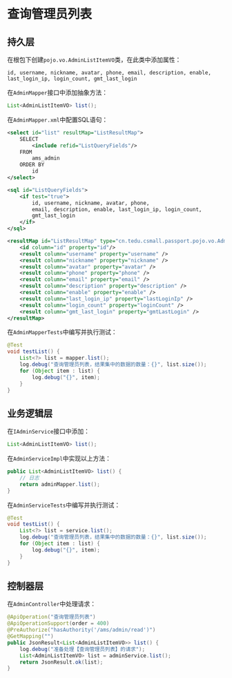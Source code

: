 # 查询管理员列表

## 持久层

在根包下创建`pojo.vo.AdminListItemVO`类，在此类中添加属性：

```
id, username, nickname, avatar, phone, email, description, enable, last_login_ip, login_count, gmt_last_login
```

在`AdminMapper`接口中添加抽象方法：

```java
List<AdminListItemVO> list();
```

在`AdminMapper.xml`中配置SQL语句：

```xml
<select id="list" resultMap="ListResultMap">
    SELECT 
    	<include refid="ListQueryFields"/> 
    FROM 
    	ams_admin
    ORDER BY
    	id
</select>

<sql id="ListQueryFields">
    <if test="true">
        id, username, nickname, avatar, phone,
        email, description, enable, last_login_ip, login_count,
        gmt_last_login
    </if>
</sql>

<resultMap id="ListResultMap" type="cn.tedu.csmall.passport.pojo.vo.AdminListItemVO">
    <id column="id" property="id"/>
    <result column="username" property="username" />
    <result column="nickname" property="nickname" />
    <result column="avatar" property="avatar" />
    <result column="phone" property="phone" />
    <result column="email" property="email" />
    <result column="description" property="description" />
    <result column="enable" property="enable" />
    <result column="last_login_ip" property="lastLoginIp" />
    <result column="login_count" property="loginCount" />
    <result column="gmt_last_login" property="gmtLastLogin" />
</resultMap>
```

在`AdminMapperTests`中编写并执行测试：

```java
@Test
void testList() {
    List<?> list = mapper.list();
    log.debug("查询管理员列表，结果集中的数据的数量：{}", list.size());
    for (Object item : list) {
        log.debug("{}", item);
    }
}
```

## 业务逻辑层

在`IAdminService`接口中添加：

```java
List<AdminListItemVO> list();
```

在`AdminServiceImpl`中实现以上方法：

```java
public List<AdminListItemVO> list() {
    // 日志
    return adminMapper.list();
}
```

在`AdminServiceTests`中编写并执行测试：

```java
@Test
void testList() {
    List<?> list = service.list();
    log.debug("查询管理员列表，结果集中的数据的数量：{}", list.size());
    for (Object item : list) {
        log.debug("{}", item);
    }
}
```

## 控制器层

在`AdminController`中处理请求：

```java
@ApiOperation("查询管理员列表")
@ApiOperationSupport(order = 400)
@PreAuthorize("hasAuthority('/ams/admin/read')")
@GetMapping("")
public JsonResult<List<AdminListItemVO>> list() {
    log.debug("准备处理【查询管理员列表】的请求");
    List<AdminListItemVO> list = adminService.list();
    return JsonResult.ok(list);
}
```









